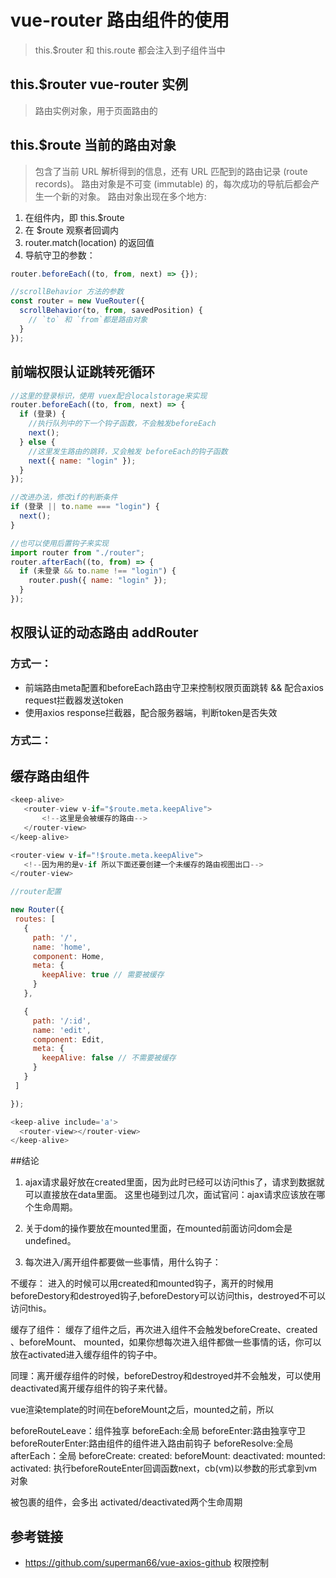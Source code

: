 # vue-router 路由组件的使用

> this.$router 和 this.route 都会注入到子组件当中

## this.$router vue-router 实例

> 路由实例对象，用于页面路由的

## this.$route 当前的路由对象

> 包含了当前 URL 解析得到的信息，还有 URL 匹配到的路由记录 (route records)。
> 路由对象是不可变 (immutable) 的，每次成功的导航后都会产生一个新的对象。
> 路由对象出现在多个地方:

1. 在组件内，即 this.$route
2. 在 $route 观察者回调内
3. router.match(location) 的返回值
4. 导航守卫的参数：

```javascript
router.beforeEach((to, from, next) => {});

//scrollBehavior 方法的参数
const router = new VueRouter({
  scrollBehavior(to, from, savedPosition) {
    // `to` 和 `from`都是路由对象
  }
});
```

## 前端权限认证跳转死循环

```javascript
//这里的登录标识，使用 vuex配合localstorage来实现
router.beforeEach((to, from, next) => {
  if (登录) {
    //执行队列中的下一个钩子函数，不会触发beforeEach
    next();
  } else {
    //这里发生路由的跳转，又会触发 beforeEach的钩子函数
    next({ name: "login" });
  }
});

//改进办法，修改if的判断条件
if (登录 || to.name === "login") {
  next();
}

//也可以使用后置钩子来实现
import router from "./router";
router.afterEach((to, from) => {
  if (未登录 && to.name !== "login") {
    router.push({ name: "login" });
  }
});
```

## 权限认证的动态路由 addRouter

### 方式一：
- 前端路由meta配置和beforeEach路由守卫来控制权限页面跳转 && 配合axios request拦截器发送token
- 使用axios response拦截器，配合服务器端，判断token是否失效

### 方式二：

## 缓存路由组件

```javascript
<keep-alive>
   <router-view v-if="$route.meta.keepAlive">
       <!--这里是会被缓存的路由-->
   </router-view>
</keep-alive>

<router-view v-if="!$route.meta.keepAlive">
   <!--因为用的是v-if 所以下面还要创建一个未缓存的路由视图出口-->
</router-view>

//router配置

new Router({
 routes: [
   {
     path: '/',
     name: 'home',
     component: Home,
     meta: {
       keepAlive: true // 需要被缓存
     }
   },

   {
     path: '/:id',
     name: 'edit',
     component: Edit,
     meta: {
       keepAlive: false // 不需要被缓存
     }
   }
 ]

});

<keep-alive include='a'>
  <router-view></router-view>
</keep-alive>
```

##结论
1. ajax请求最好放在created里面，因为此时已经可以访问this了，请求到数据就可以直接放在data里面。
这里也碰到过几次，面试官问：ajax请求应该放在哪个生命周期。

2. 关于dom的操作要放在mounted里面，在mounted前面访问dom会是undefined。

3. 每次进入/离开组件都要做一些事情，用什么钩子：
 
不缓存：
进入的时候可以用created和mounted钩子，离开的时候用beforeDestory和destroyed钩子,beforeDestory可以访问this，destroyed不可以访问this。

缓存了组件：
缓存了组件之后，再次进入组件不会触发beforeCreate、created 、beforeMount、 mounted，如果你想每次进入组件都做一些事情的话，你可以放在activated进入缓存组件的钩子中。

同理：离开缓存组件的时候，beforeDestroy和destroyed并不会触发，可以使用deactivated离开缓存组件的钩子来代替。

vue渲染template的时间在beforeMount之后，mounted之前，所以


beforeRouteLeave：组件独享
beforeEach:全局
beforeEnter:路由独享守卫
beforeRouterEnter:路由组件的组件进入路由前钩子
beforeResolve:全局
afterEach：全局
beforeCreate:
created:
beforeMount:
deactivated:
mounted:
activated:
执行beforeRouteEnter回调函数next，cb(vm)以参数的形式拿到vm对象

被<keep-alive>包裹的组件，会多出 activated/deactivated两个生命周期

## 参考链接
* https://github.com/superman66/vue-axios-github 权限控制
